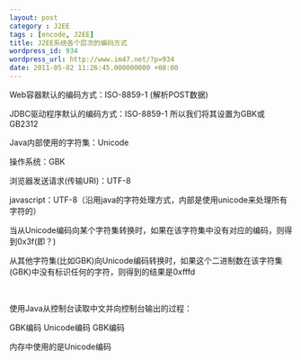 ```yaml
---
layout: post
category : J2EE
tags : [encode, J2EE]
title: J2EE系统各个层次的编码方式
wordpress_id: 934
wordpress_url: http://www.im47.net/?p=934
date: 2011-05-02 11:26:45.000000000 +08:00
---
```

Web容器默认的编码方式：ISO-8859-1 (解析POST数据)

JDBC驱动程序默认的编码方式：ISO-8859-1 所以我们将其设置为GBK或GB2312

Java内部使用的字符集：Unicode

操作系统：GBK

浏览器发送请求(传输URI)：UTF-8

javascript：UTF-8（沿用java的字符处理方式，内部是使用unicode来处理所有字符的）

当从Unicode编码向某个字符集转换时，如果在该字符集中没有对应的编码，则得到0x3f(即？)

从其他字符集(比如GBK)向Unicode编码转换时，如果这个二进制数在该字符集(GBK)中没有标识任何的字符，则得到的结果是0xfffd

&nbsp;

使用Java从控制台读取中文并向控制台输出的过程：

GBK编码 Unicode编码 GBK编码

内存中使用的是Unicode编码
